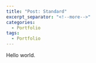 ```yaml
---
title: "Post: Standard"
excerpt_separator: "<!--more-->"
categories:
  - Portfolio
tags:
  - Portfolio
---
```

Hello world.